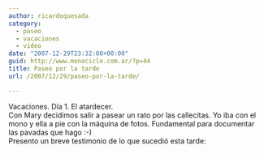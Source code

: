 ```yaml
---
author: ricardoquesada
category:
  - paseo
  - vacaciones
  - video
date: "2007-12-29T23:32:00+00:00"
guid: http://www.monociclo.com.ar/?p=44
title: Paseo por la tarde
url: /2007/12/29/paseo-por-la-tarde/

---
```

Vacaciones. Día 1. El atardecer.  
Con Mary decidimos salir a pasear un rato por las callecitas. Yo iba con el mono y ella a pie con la máquina de fotos. Fundamental para documentar las pavadas que hago :-)  
Presento un breve testimonio de lo que sucedió esta tarde:  
